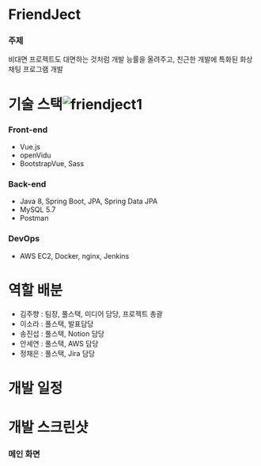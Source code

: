# FriendJect

### 주제

비대면 프로젝트도 대면하는 것처럼 개발 능률을 올려주고, 친근한
개발에 특화된 화상 채팅 프로그램 개발

# 기술 스택![friendject1](https://user-images.githubusercontent.com/38287375/177260527-92b41664-4b2d-4301-b25a-69861afdef68.gif)


### Front-end

- Vue.js
- openVidu
- BootstrapVue, Sass

### Back-end

- Java 8, Spring Boot, JPA, Spring Data JPA
- MySQL 5.7
- Postman

### DevOps

- AWS EC2, Docker, nginx, Jenkins

# 역할 배분

- 김주향 : 팀장, 풀스택, 미디어 담당, 프로젝트 총괄
- 이소라 : 풀스택, 발표담당
- 송진섭 : 풀스택, Notion 담당
- 안세연 : 풀스택, AWS 담당
- 정채은 : 풀스택, Jira 담당

# 개발 일정

# 개발 스크린샷

### 메인 화면
